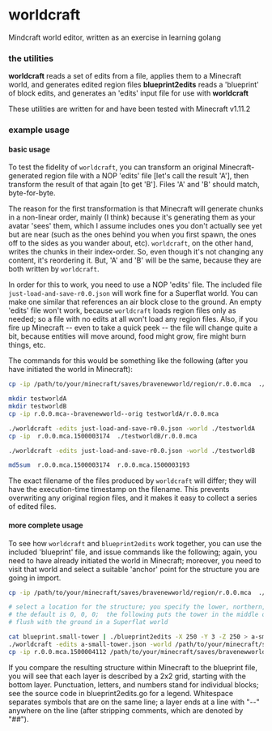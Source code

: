 # worldcraft
Mindcraft world editor, written as an exercise in learning golang


### the utilities

**worldcraft**  reads a set of edits from a file, applies them to a Minecraft world, and generates edited region files
**blueprint2edits**  reads a 'blueprint' of block edits, and generates an 'edits' input file for use with **worldcraft**

These utilities are written for and have been tested with Minecraft v1.11.2


### example usage
#### basic usage
To test the fidelity of `worldcraft`, you can transform an original Minecraft-generated region file with a NOP 'edits' file \[let's call the result 'A'\], then transform the result of that again \[to get 'B'\].  Files 'A' and 'B' should match, byte-for-byte.

The reason for the first transformation is that Minecraft will generate chunks in a non-linear order, mainly (I think) because it's generating them as your avatar 'sees' them, which I assume includes ones you don't actually see yet but are near (such as the ones behind you when you first spawn, the ones off to the sides as you wander about, etc).  `worldcraft`, on the other hand, writes the chunks in their index-order.  So, even though it's not changing any content, it's reordering it.  But, 'A' and 'B' will be the same, because they are both written by `worldcraft`.

In order for this to work, you need to use a NOP 'edits' file.  The included file `just-load-and-save-r0.0.json` will work fine for a Superflat world.  You can make one similar that references an air block close to the ground.  An empty 'edits' file won't work, because `worldcraft` loads region files only as needed; so a file with no edits at all won't load any region files.  Also, if you fire up Minecraft -- even to take a quick peek -- the file will change quite a bit, because entities will move around, food might grow, fire might burn things, etc.

The commands for this would be something like the following (after you have initiated the world in Minecraft):
```bash
cp -ip /path/to/your/minecraft/saves/bravenewworld/region/r.0.0.mca  ./r.0.0.mca--bravenewworld--orig

mkdir testworldA
mkdir testworldB
cp -ip r.0.0.mca--bravenewworld--orig testworldA/r.0.0.mca

./worldcraft -edits just-load-and-save-r0.0.json -world ./testworldA
cp -ip  r.0.0.mca.1500003174  ./testworldB/r.0.0.mca

./worldcraft -edits just-load-and-save-r0.0.json -world ./testworldB

md5sum  r.0.0.mca.1500003174  r.0.0.mca.1500003193
```

The exact filename of the files produced by `worldcraft` will differ; they will have the execution-time timestamp on the filename.  This prevents overwriting any original region files, and it makes it easy to collect a series of edited files.


#### more complete usage
To see how `worldcraft` and `blueprint2edits` work together, you can use the included 'blueprint' file, and issue commands like the following; again, you need to have already initiated the world in Minecraft; moreover, you need to visit that world and select a suitable 'anchor' point for the structure you are going in import.
```bash
cp -ip /path/to/your/minecraft/saves/bravenewworld/region/r.0.0.mca  ./r.0.0.mca--bravenewworld--orig

# select a location for the structure; you specify the lower, northern, western corner;
# the default is 0, 0, 0;  the following puts the tower in the middle of region 0, 0 and
# flush with the ground in a Superflat world

cat blueprint.small-tower | ./blueprint2edits -X 250 -Y 3 -Z 250 > a-small-tower.json
./worldcraft -edits a-small-tower.json -world /path/to/your/minecraft/saves/bravenewworld/region
cp -ip r.0.0.mca.1500004112 /path/to/your/minecraft/saves/bravenewworld/region/r.0.0.mca
```

If you compare the resulting structure within Minecraft to the blueprint file, you will see that each layer is described by a 2x2 grid, starting with the bottom layer.  Punctuation, letters, and numbers stand for individual blocks; see the source code in blueprint2edits.go for a legend.  Whitespace separates symbols that are on the same line; a layer ends at a line with "--" anywhere on the line (after stripping comments, which are denoted by "##").
